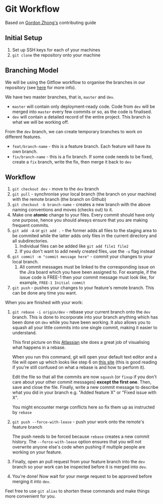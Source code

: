 # Git Workflow

Based on [Gordon Zhong's](https://github.com/gawdn) contributing guide

## Initial Setup

1. Set up SSH keys for each of your machines
2. `git clone` the repository onto your machine

## Branching Model

We will be using the Gitflow workflow to organise the branches in our repository (see [here](https://www.atlassian.com/git/tutorials/comparing-workflows/gitflow-workflow) for more info).

We have two master branches, that is, `master` and `dev`.

- `master` will contain only deployment-ready code. Code from `dev` will be merged into `master` every few commits or so, as the code is finalised.
- `dev` will contain a detailed record of the entire project. This branch is what we will be working off.

From the `dev` branch, we can create temporary branches to work on different features.

- `feat/branch-name` - this is a feature branch. Each feature will have its own branch.
- `fix/branch-name` - this is a fix branch. If some code needs to be fixed, create a `fix` branch, write the fix, then merge it back to `dev`

## Workflow

1. `git checkout dev` - move to the `dev` branch
2. `git pull` - synchronise your local branch (the branch on your machine) with the remote branch (the branch on Github)
3. `git checkout -b branch-name` - creates a new branch with the above naming conventions and moves (checks out) to it.
4. Make one **atomic** change to your files. Every commit should have only one purpose, hence you should always ensure that you are making frequent commits.
5. `git add -A` or `git add .` - the former adds all files to the staging area to be commited while the latter adds only files in the current directory and all subdirectories.
   1. Individual files can be added like `git add file1 file2`
   2. If you don't want to add newly created files, use the `-u` flag instead
6. `git commit -m "commit message here"` - commit your changes to your local branch.
   1. All commit messages must be linked to the corresponding issue on the Jira board which you have been assigned to. For example, if the issue code is FREE-1 then your commit message must look like, for example, `FREE-1 Initial commit`
8. `git push` - pushes your changes to your feature's remote branch. This can be done any time you want.

When you are finished with your work:

1. `git rebase -i origin/dev` - rebase your current branch onto the `dev` branch. This is done to incorporate into your branch anything which has been done on `dev` while you have been working. It also allows you to squash all your little commits into one single commit, making it easier to understand.

   This first picture on this [Atlassian](https://www.atlassian.com/git/tutorials/rewriting-history/git-rebase) site does a great job of visualising what happens in a rebase.

   When you run this command, git will open your default text editor and a file will open up which looks like step 6 on [this site](https://medium.com/singlestone/a-git-workflow-using-rebase-1b1210de83e5) (this is good reading if you're still confused on what a rebase is and how to perform it).

   Edit the file so that all the commits are now `squash` (or `fixup` if you don't care about your other commit messages) **except the first one**. Then, save and close the file. Finally, write a new commit message to describe what you did in your branch e.g. "Added feature X" or "Fixed issue with X".

   You might encounter merge conflicts here so fix them up as instructed by `rebase`

2. `git push --force-with-lease` - push your work onto the remote's feature branch

   The push needs to be forced because `rebase` creates a new commit history. The `--force-with-lease` option ensures that you will not overwrite anyone else's code when pushing if multiple people are working on your feature.

3. Finally, open an pull request from your feature branch into the `dev` branch so your work can be inspected before it is merged into `dev`.
4. You're done! Now wait for your merge request to be approved before merging it into `dev`.

Feel free to use `git alias` to shorten these commands and make things more convenient for you.
